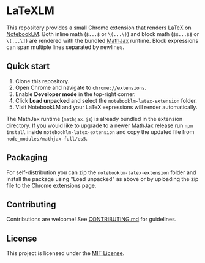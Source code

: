# LaTeXLM

This repository provides a small Chrome extension that renders LaTeX on [NotebookLM](https://notebooklm.google.com/). Both inline math (`$...$` or `\(...\)`) and block math (`$$...$$` or `\[...\]`) are rendered with the bundled [MathJax](https://www.mathjax.org/) runtime. Block expressions can span multiple lines separated by newlines.

## Quick start

1. Clone this repository.
2. Open Chrome and navigate to `chrome://extensions`.
3. Enable **Developer mode** in the top-right corner.
4. Click **Load unpacked** and select the `notebooklm-latex-extension` folder.
5. Visit NotebookLM and your LaTeX expressions will render automatically.

The MathJax runtime (`mathjax.js`) is already bundled in the extension directory. If you would like to upgrade to a newer MathJax release run `npm install` inside `notebooklm-latex-extension` and copy the updated file from `node_modules/mathjax-full/es5`.

## Packaging

For self-distribution you can zip the `notebooklm-latex-extension` folder and install the package using "Load unpacked" as above or by uploading the zip file to the Chrome extensions page.

## Contributing

Contributions are welcome! See [CONTRIBUTING.md](./CONTRIBUTING.md) for guidelines.

## License

This project is licensed under the [MIT License](./LICENSE).

